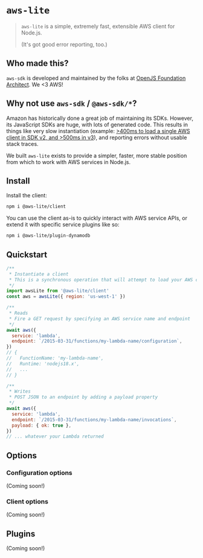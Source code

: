 # `aws-lite`

> `aws-lite` is a simple, extremely fast, extensible AWS client for Node.js.
>
> (It's got good error reporting, too.)


## Who made this?

`aws-sdk` is developed and maintained by the folks at [OpenJS Foundation Architect](https://arc.codes). We <3 AWS!


## Why not use `aws-sdk` / `@aws-sdk/*`?

Amazon has historically done a great job of maintaining its SDKs. However, its JavaScript SDKs are huge, with lots of generated code. This results in things like very slow instantiation (example: [>400ms to load a single AWS client in SDK v2, and >500ms in v3](https://aws.amazon.com/blogs/developer/reduce-lambda-cold-start-times-migrate-to-aws-sdk-for-javascript-v3/)), and reporting errors without usable stack traces.

We built `aws-lite` exists to provide a simpler, faster, more stable position from which to work with AWS services in Node.js.


## Install

Install the client:

```sh
npm i @aws-lite/client
```

You can use the client as-is to quickly interact with AWS service APIs, or extend it with specific service plugins like so:

```sh
npm i @aws-lite/plugin-dynamodb
```


## Quickstart

```js
/**
 * Instantiate a client
 * This is a synchronous operation that will attempt to load your AWS credentials, local configuration, region settings, etc.
 */
import awsLite from '@aws-lite/client'
const aws = awsLite({ region: 'us-west-1' })

/**
 * Reads
 * Fire a GET request by specifying an AWS service name and endpoint
 */
await aws({
  service: 'lambda',
  endpoint: `/2015-03-31/functions/my-lambda-name/configuration`,
})
// {
//   FunctionName: 'my-lambda-name',
//   Runtime: 'nodejs18.x',
//   ...
// }

/**
 * Writes
 * POST JSON to an endpoint by adding a payload property
 */
await aws({
  service: 'lambda',
  endpoint: `/2015-03-31/functions/my-lambda-name/invocations`,
  payload: { ok: true },
})
// ... whatever your Lambda returned
```


## Options

### Configuration options

(Coming soon!)


### Client options

(Coming soon!)


## Plugins

(Coming soon!)
